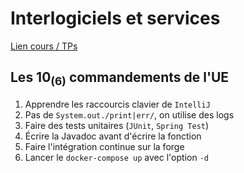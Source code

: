 # Interlogiciels et services

[Lien cours / TPs](https://forge.univ-lyon1.fr/tiw-is/tiw1-is-2021)

## Les 10<sub>(6)</sub> commandements de l'UE

1. Apprendre les raccourcis clavier de `IntelliJ`
2. Pas de `System.out./print|err/`, on utilise des logs
3. Faire des tests unitaires (`JUnit`, `Spring Test`)
4. Écrire la Javadoc avant d'écrire la fonction
5. Faire l'intégration continue sur la forge
6. Lancer le `docker-compose up` avec l'option `-d`
